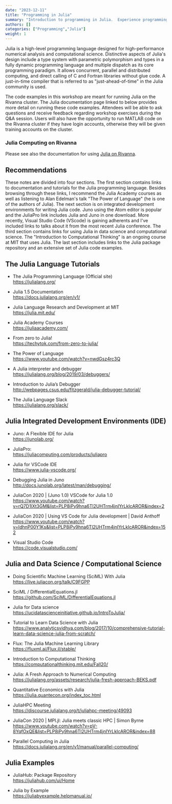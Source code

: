 ```yaml
---
date: "2023-12-11"
title: "Programming in Julia"
summary: "Introduction to programming in Julia.  Experience programming in some other language is helpful but not required."
authors: []
categories: ["Programming","Julia"]
weight: 1
---
```


Julia is a high-level programming language designed for high-performance numerical analysis and computational science. Distinctive aspects of Julia's design include a type system with parametric polymorphism and types in a fully dynamic programming language and multiple dispatch as its core programming paradigm. It allows concurrent, parallel and distributed computing, and direct calling of C and Fortran libraries without glue code. A just-in-time compiler that is referred to as "just-ahead-of-time" in the Julia community is used.

The code examples in this workshop are meant for running Julia on the Rivanna cluster. The Julia documentation page linked to below provides more detail on running these code examples. Attendees will be able to ask questions and receive feedback regarding workshop exercises during the Q&A session. Users will also have the opportunity to run MATLAB code on the Rivanna cluster if they have login accounts, otherwise they will be given training accounts on the cluster.

### Julia Computing on Rivanna

Please see also the documentation for using [Julia on Rivanna](https://www.rc.virginia.edu/userinfo/rivanna/software/julia/).

## Recommendations

These notes are divided into four sections. The first section contains links to
documentation and tutorials for the Julia programming language. Besides browsing
through these links, I recommend the Julia Academy courses as well as listening
to Alan Edelman's talk "The Power of Language" (he is one of the authors of Julia).
The next section is on integrated development environments for writing Julia code.
Juno using the Atom editor is popular and the JuliaPro link includes Julia and Juno
in one download. More recently, Visual Studio Code (VScode) is gaining adherents
and I've included links to talks about it from the most recent Julia conference.
The third section contains links for using Julia in data science and computational
science. The "Introduction to Computational Thinking" is an ongoing course at MIT
that uses Julia. The last section includes links to the Julia package repository
and an extensive set of Julia code examples.


## The Julia Language Tutorials

* The Julia Programming Language (Official site) <br />
  https://julialang.org/

* Julia 1.5 Documentation <br />
  https://docs.julialang.org/en/v1/

* Julia Language Research and Development at MIT <br />
  https://julia.mit.edu/

* Julia Academy Courses <br />
  https://juliaacademy.com/

* From zero to Julia! <br />
  https://techytok.com/from-zero-to-julia/

* The Power of Language <br />
  https://www.youtube.com/watch?v=nwdGsz4rc3Q

* A Julia interpreter and debugger <br />
  https://julialang.org/blog/2019/03/debuggers/

* Introduction to Julia’s Debugger <br />
  http://webpages.csus.edu/fitzgerald/julia-debugger-tutorial/

* The Julia Language Slack <br />
  https://julialang.org/slack/

## Julia Integrated Development Environments (IDE)

* Juno: A Flexible IDE for Julia <br />
  https://junolab.org/

* JuliaPro: <br />
  https://juliacomputing.com/products/juliapro

* Julia for VSCode IDE <br />
  https://www.julia-vscode.org/

* Debugging Julia in Juno <br />
  http://docs.junolab.org/latest/man/debugging/

* JuliaCon 2020 | (Juno 1.0) VSCode for Julia 1.0 <br />
  https://www.youtube.com/watch?v=rQ7D1lXt3GM&list=PLP8iPy9hna6Tl2UHTrm4jnIYrLkIcAROR&index=2

* JuliaCon 2020 | Using VS Code for Julia development | David Anthoff <br />
  https://www.youtube.com/watch?v=IdhnP00Y1Ks&list=PLP8iPy9hna6Tl2UHTrm4jnIYrLkIcAROR&index=152

* Visual Studio Code <br />
  https://code.visualstudio.com/

## Julia and Data Science / Computational Science

* Doing Scientific Machine Learning (SciML) With Julia <br />
  https://live.juliacon.org/talk/C9FGPP

* SciML / DifferentialEquations.jl <br />
  https://github.com/SciML/DifferentialEquations.jl

* Julia for Data science <br />
  https://ucidatascienceinitiative.github.io/IntroToJulia/

* Tutorial to Learn Data Science with Julia <br />
  https://www.analyticsvidhya.com/blog/2017/10/comprehensive-tutorial-learn-data-science-julia-from-scratch/

* Flux: The Julia Machine Learning Library <br />
  https://fluxml.ai/Flux.jl/stable/

* Introduction to Computational Thinking <br />
  https://computationalthinking.mit.edu/Fall20/

* Julia: A Fresh Approach to Numerical Computing <br />
  https://julialang.org/assets/research/julia-fresh-approach-BEKS.pdf

* Quantitative Economics with Julia <br />
  https://julia.quantecon.org/index_toc.html

* JuliaHPC Meeting <br />
  https://discourse.julialang.org/t/juliahpc-meeting/49093

* JuliaCon 2020 | MPI.jl: Julia meets classic HPC | Simon Byrne <br />
  https://www.youtube.com/watch?v=pV-8YqfOxQE&list=PLP8iPy9hna6Tl2UHTrm4jnIYrLkIcAROR&index=88

* Parallel Computing in Julia <br />
  https://docs.julialang.org/en/v1/manual/parallel-computing/

## Julia Examples

* JuliaHub: Package Repository <br />
  https://juliahub.com/ui/Home

* Julia by Example <br />
  https://juliabyexample.helpmanual.io/
